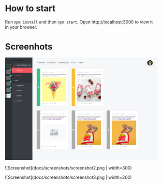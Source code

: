 # How to start

Run `npm install` and then `npm start`.
Open [http://localhost:3000](http://localhost:3000) to view it in your browser.

# Screenhots
![Screenshot](docs/screenshots/screenshot1.png)

![Screenshot](docs/screenshots/screenshot2.png | width=300)

![Screenshot](docs/screenshots/screenshot3.png | width=300)
